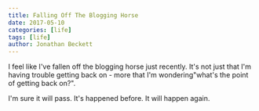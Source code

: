 ```yaml
---
title: Falling Off The Blogging Horse
date: 2017-05-10
categories: [life]
tags: [life]
author: Jonathan Beckett
---
```


I feel like I've fallen off the blogging horse just recently. It's not just that I'm having trouble getting back on - more that I'm wondering"what's the point of getting back on?".

I'm sure it will pass. It's happened before. It will happen again.